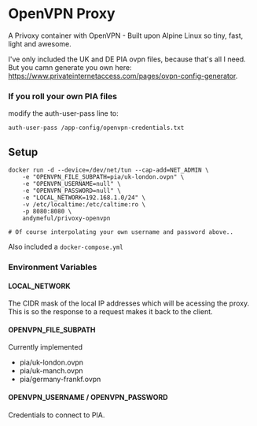 # OpenVPN Proxy

A Privoxy container with OpenVPN - Built upon Alpine Linux so tiny, fast, light and awesome.

I've only included the UK and DE PIA ovpn files, because that's all I need. But you camn generate you own here: https://www.privateinternetaccess.com/pages/ovpn-config-generator.

### If you roll your own PIA files
modify the auth-user-pass line to:
```
auth-user-pass /app-config/openvpn-credentials.txt
```

## Setup

```
docker run -d --device=/dev/net/tun --cap-add=NET_ADMIN \
    -e "OPENVPN_FILE_SUBPATH=pia/uk-london.ovpn" \
    -e "OPENVPN_USERNAME=null" \
    -e "OPENVPN_PASSWORD=null" \
    -e "LOCAL_NETWORK=192.168.1.0/24" \
    -v /etc/localtime:/etc/caltime:ro \
    -p 8080:8080 \
    andymeful/privoxy-openvpn

# Of course interpolating your own username and password above.. 
```

Also included a `docker-compose.yml`

### Environment Variables

#### LOCAL_NETWORK
The CIDR mask of the local IP addresses which will be acessing the proxy. This is so the response to a request makes it back to the client.

#### OPENVPN_FILE_SUBPATH
Currently implemented
 - pia/uk-london.ovpn
 - pia/uk-manch.ovpn
 - pia/germany-frankf.ovpn

#### OPENVPN_USERNAME / OPENVPN_PASSWORD
Credentials to connect to PIA.
